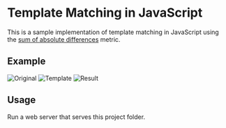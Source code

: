 # Template Matching in JavaScript

This is a sample implementation of template matching in JavaScript using the [sum of absolute differences](https://en.wikipedia.org/wiki/Sum_of_absolute_differences) metric. 

## Example

![Original]() ![Template]() ![Result]()

## Usage

Run a web server that serves this project folder.